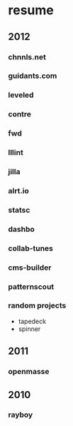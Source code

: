 
# resume

## 2012

### chnnls.net

### guidants.com

### leveled

### contre

### fwd

### lllint

### jilla

### alrt.io

### statsc

### dashbo

### collab-tunes

### cms-builder

### patternscout

### random projects

* tapedeck
* spinner

## 2011

### openmasse

## 2010

### rayboy